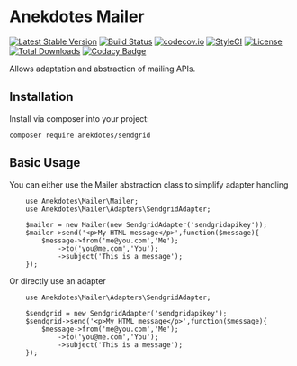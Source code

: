 # Anekdotes Mailer 

[![Latest Stable Version](https://poser.pugx.org/anekdotes/mailer/v/stable)](https://packagist.org/packages/anekdotes/mailer)
[![Build Status](https://travis-ci.org/anekdotes/mailer.svg?branch=master)](https://travis-ci.org/anekdotes/mailer)
[![codecov.io](https://codecov.io/github/anekdotes/mailer/coverage.svg)](https://codecov.io/github/anekdotes/mailer?branch=master)
[![StyleCI](https://styleci.io/repos/62647499/shield?style=flat)](https://styleci.io/repos/62647499)
[![License](https://poser.pugx.org/anekdotes/mailer/license)](https://packagist.org/packages/anekdotes/mailer)
[![Total Downloads](https://poser.pugx.org/anekdotes/mailer/downloads)](https://packagist.org/packages/anekdotes/mailer)
[![Codacy Badge](https://api.codacy.com/project/badge/Grade/50134febcefe4cc78daf07ca45969728)](https://www.codacy.com/app/Grasseh/mailer?utm_source=github.com&amp;utm_medium=referral&amp;utm_content=anekdotes/mailer&amp;utm_campaign=Badge_Grade)

Allows adaptation and abstraction of mailing APIs.

## Installation

Install via composer into your project:

    composer require anekdotes/sendgrid

## Basic Usage

You can either use the Mailer abstraction class to simplify adapter handling

```
    use Anekdotes\Mailer\Mailer;
    use Anekdotes\Mailer\Adapters\SendgridAdapter;

    $mailer = new Mailer(new SendgridAdapter('sendgridapikey'));
    $mailer->send('<p>My HTML message</p>',function($message){
        $message->from('me@you.com','Me');
            ->to('you@me.com','You');
            ->subject('This is a message'); 
    });

```

Or directly use an adapter
```
    use Anekdotes\Mailer\Adapters\SendgridAdapter;

    $sendgrid = new SendgridAdapter('sendgridapikey');
    $sendgrid->send('<p>My HTML message</p>',function($message){
        $message->from('me@you.com','Me');
            ->to('you@me.com','You');
            ->subject('This is a message'); 
    });

```
